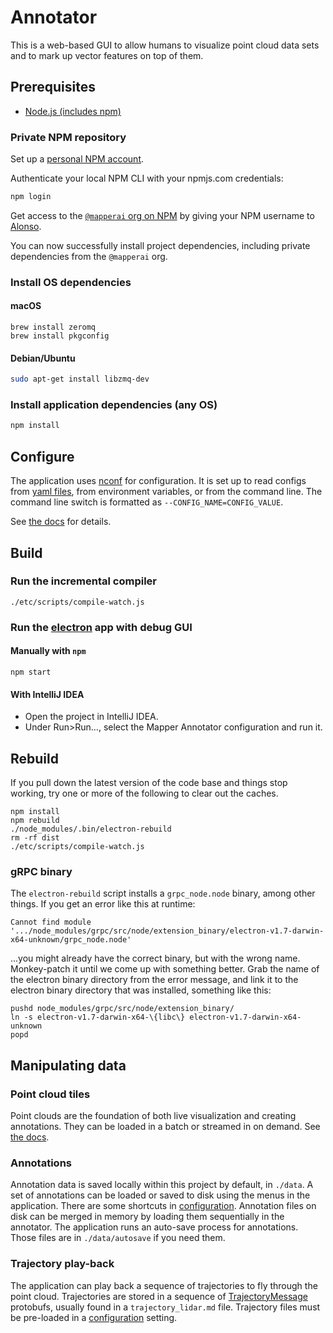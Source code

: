 # Annotator

This is a web-based GUI to allow humans to visualize point cloud data sets and to mark up vector features on top of them.

## Prerequisites
- [Node.js (includes npm)](https://nodejs.org/en/download/)

### Private NPM repository
Set up a [personal NPM account](https://www.npmjs.com/signup).

Authenticate your local NPM CLI with your npmjs.com credentials:

```sh
npm login
```

Get access to the [`@mapperai` org on NPM](https://www.npmjs.com/org/mapperai) by giving your NPM username to [Alonso](alonso@mapper.ai).

You can now successfully install project dependencies, including private dependencies from the `@mapperai` org.

### Install OS dependencies

#### macOS

    brew install zeromq
    brew install pkgconfig

#### Debian/Ubuntu

```sh
sudo apt-get install libzmq-dev
```

### Install application dependencies (any OS)

```sh
npm install
```

## Configure
The application uses [nconf](https://www.npmjs.com/package/nconf) for configuration. It is set up to read configs from [yaml files](packages/config), from environment variables, or from the command line. The command line switch is formatted as `--CONFIG_NAME=CONFIG_VALUE`.

See [the docs](documentation/configuration.md) for details.

## Build

### Run the incremental compiler
    ./etc/scripts/compile-watch.js

### Run the [electron](https://www.npmjs.com/package/electron) app with debug GUI

#### Manually with `npm`
    npm start

#### With IntelliJ IDEA

 - Open the project in IntelliJ IDEA.
 - Under Run>Run…, select the Mapper Annotator configuration and run it.

## Rebuild
If you pull down the latest version of the code base and things stop working, try one or more of the following to clear out the caches.

    npm install
    npm rebuild
    ./node_modules/.bin/electron-rebuild
    rm -rf dist
    ./etc/scripts/compile-watch.js

### gRPC binary
The `electron-rebuild` script installs a `grpc_node.node` binary, among other things. If you get an error like this at runtime:

    Cannot find module '.../node_modules/grpc/src/node/extension_binary/electron-v1.7-darwin-x64-unknown/grpc_node.node'

...you might already have the correct binary, but with the wrong name. Monkey-patch it until we come up with something better. Grab the name of the electron binary directory from the error message, and link it to the electron binary directory that was installed, something like this:

    pushd node_modules/grpc/src/node/extension_binary/
    ln -s electron-v1.7-darwin-x64-\{libc\} electron-v1.7-darwin-x64-unknown
    popd

## Manipulating data

### Point cloud tiles
Point clouds are the foundation of both live visualization and creating annotations. They can be loaded in a batch or streamed in on demand. See [the docs](documentation/point_cloud_tiles.md).

### Annotations
Annotation data is saved locally within this project by default, in `./data`. A set of annotations can be loaded or saved to disk using the menus in the application. There are some shortcuts in [configuration](documentation/configuration.md). Annotation files on disk can be merged in memory by loading them sequentially in the annotator. The application runs an auto-save process for annotations. Those files are in `./data/autosave` if you need them.

### Trajectory play-back
The application can play back a sequence of trajectories to fly through the point cloud. Trajectories are stored in a sequence of [TrajectoryMessage](https://github.com/Signafy/mapper-models/blob/master/src/main/proto/TrajectoryMessage.proto) protobufs, usually found in a `trajectory_lidar.md` file. Trajectory files must be pre-loaded in a [configuration](documentation/configuration.md) setting.
